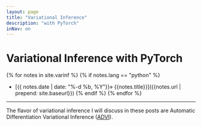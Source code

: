```yaml
---
layout: page
title: "Variational Inference"
description: "with PyTorch"
inNav: on
---
```


<!-- sorting: https://gist.github.com/Phlow/1f27dfafdf2bbcc5c48e -->

# Variational Inference with PyTorch

{% for notes in site.varinf %}
  {% if notes.lang == "python" %}
  - [{{ notes.date | date: "%-d %b, %Y"}}&raquo; {{notes.title}}]({{notes.url | prepend: site.baseurl}})
  {% endif %}
{% endfor %}

***

The flavor of variational inference I will discuss in these posts are Automatic
Differentiation Variational Inference ([ADVI][1]).


[1]: https://arxiv.org/pdf/1603.00788.pdf
